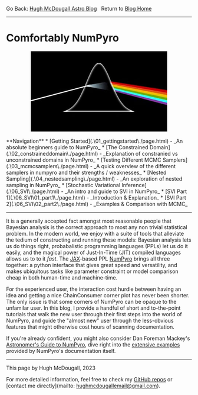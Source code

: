   
  
  
Go Back: [Hugh McDougall Astro Blog](.\..\bloghome.html)	&nbsp;	Return to [Blog Home](.\..\bloghome.html)  
  
---  
  
# Comfortably NumPyro  
  
  
  
<p align="center">  
  
  <img width="370" height="217" src="../../images/thumbs/cnpy.jpg">  
  
</p>  
**Navigation**  
* [Getting Started](.\01_gettingstarted\./page.html) - _An absolute beginners guide to NumPyro_  
* [The Constrained Domain](.\02_constraineddomain\./page.html) - _Explanation of constranied vs unconstrained domains in NumPyro_  
* [Testing Different MCMC Samplers](.\03_mcmcsamplers\./page.html) - _A quick overview of the different samplers in numpyro and their strengths / weaknesses_  
* [Nested Sampling](.\04_nestedsampling\./page.html) - _An exploration of nested sampling in NumPyro_  
* [Stochastic Variational Inference](.\06_SVI\./page.html) - _An intro and guide to SVI in NumPyro_  
    * [SVI Part 1](.\06_SVI\01_part1\./page.html) - _Introduction & Explanation_  
    * [SVI Part 2](.\06_SVI\02_part2\./page.html) - _Examples & Comparison with MCMC_  
  
---------  
  
  
  
It is a generally accepted fact amongst most reasonable people that Bayesian analysis is the correct approach to most any non trivial statistical problem. In the modern world, we enjoy with a suite of tools that alleviate the tedium of constructing and running these models: Bayesian analysis lets us do things right, probabalistic programming languages (PPLs) let us do it easily, and the magical power of Just-In-Time (JIT) compiled languages allows us to to it _fast_. The [JAX](https://github.com/Joshuaalbert/jaxns)-based PPL [NumPyro](num.pyro.ai/) brings all three together: a python interface that gives great speed and versatility, and makes ubiquitous tasks like parameter constraint or model comparison cheap in both human-time and machine-time.  
  
For the experienced user, the interaction cost hurdle between having an idea and getting a nice ChainConsumer corner plot has never been shorter. The only issue is that some corners of NumPyro can be opaque to the unfamilar user. In this blog, I provide a handful of short and to-the-point tutorials that walk the new user through their first steps into the world of NumPyro, and guide the "almost new" user through the less-obvious features that might otherwise cost hours of scanning documentation.  
  
If you're already confident, you might also consider Dan Foreman Mackey's [Astronomer's Guide to NumPyro](https://dfm.io/posts/intro-to-numpyro/), dive right into the [extensive examples](https://num.pyro.ai/en/stable/) provided by NumPyro's documentation itself.  
  
  
  
---------  
  
This page by Hugh McDougall, 2023  
  
  
  
For more detailed information, feel free to check my [GitHub repos](https://github.com/HughMcDougall/) or [contact me directly](mailto: hughmcdougallemail@gmail.com).  
  
